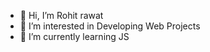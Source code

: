 - 👋 Hi, I’m Rohit rawat
- 👀 I’m interested in Developing Web Projects
- 🌱 I’m currently learning JS

<!---
 ✨ I want to gain expertise in the Web Deveolopment  ✨ 
--->
